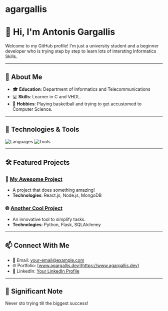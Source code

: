 # agargallis
# 👋 Hi, I'm Antonis Gargallis

Welcome to my GitHub profile! I'm just a university student and a beginner developer who is trying step by step to learn lots of intersting Informatics Skills.

---

## 🌟 About Me
- 🎓 **Education**: Department of Informatics and Telecommunications
- 💻 **Skills**: Learner in C and VHDL.
- 🎯 **Hobbies**: Playing basketball and trying to get accustomed to Computer Science.

---

## 🔧 Technologies & Tools
![Languages](http://www.w3.org/2000/svg)
![Tools](https://img.shields.io/badge/Tools-Git%20|%20Docker%20|%20VSCode%20|%20Linux-orange?style=for-the-badge)

---

## 🛠️ Featured Projects
### 🚀 [My Awesome Project](https://github.com/agargallis/my-awesome-project)
- A project that does something amazing!
- **Technologies**: React.js, Node.js, MongoDB

### 🌐 [Another Cool Project](https://github.com/agargallis/another-cool-project)
- An innovative tool to simplify tasks.
- **Technologies**: Python, Flask, SQLAlchemy

---

## 📫 Connect With Me
- 📧 Email: [your-email@example.com](mailto:antonisgargallis@gmail..com)
- 🌐 Portfolio: [www.agargallis.dev](https://www.agargallis.dev)
- 💼 LinkedIn: [Your LinkedIn Profile](https://linkedin.com/in/agargallis)

---

## 🌟 Significant Note
Never sto trying till the biggest success!
